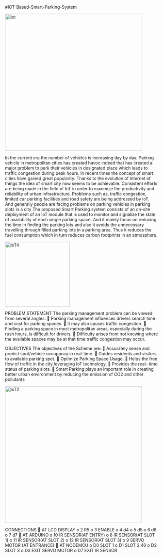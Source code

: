 #IOT-Based-Smart-Parking-System


<img width="452" alt="Iot" src="https://user-images.githubusercontent.com/40309757/105427199-a2114500-5c72-11eb-9e5c-5a4a4297a7a9.PNG">

In the current era the number of vehicles is increasing day by day. Parking vehicle in metropolitan cities has created havoc indeed that has created a major problem to park their vehicles in designated place which leads to traffic congestion during peak hours. In recent times the concept of smart cities have gained great popularity. Thanks to the evolution of Internet of things the idea of smart city now seems to be achievable. Consistent efforts are being made in the field of IoT in order to maximize the productivity and reliability of urban infrastructure. Problems such as, traffic congestion, limited car parking facilities and road safety are being addressed by IoT. And generally people are facing problems on parking vehicles in parking slots in a city The proposed Smart Parking system consists of an on-site deployment of an IoT module that is used to monitor and signalize the state of availability of each single parking space. And it mainly focus on reducing the time in finding the parking lots and also it avoids the unnecessary travelling through filled parking lots in a parking area. Thus it reduces the fuel consumption which in turn reduces carbon footprints in an atmosphere.

<img width="213" alt="IoT4" src="https://user-images.githubusercontent.com/40309757/105427206-a3db0880-5c72-11eb-9e14-3a7da6dfebe6.PNG">

PROBLEM STATEMENT
The parking management problem can be viewed from several angles.
 Parking management influences drivers search time and cost for parking spaces.
 It may also causes traffic congestion.
 Finding a parking space in most metropolitan areas, especially during the rush hours, is difficult for
drivers.
 Difficulty arises from not knowing where the available spaces may be at that time traffic congestion
may occur.

 OBJECTIVES
The objectives of the Scheme are:
 Accurately sense and predict spot/vehicle occupancy in real-time.
 Guides residents and visitors to available parking spot.
 Optimize Parking Space Usage.
 Helps the free flow of traffic in the city leveraging IoT technology.
 Provides the real– time status of parking slots.
 Smart Parking plays an important role in creating better urban environment by reducing
the emission of CO2 and other pollutants

<img width="451" alt="IoT2" src="https://user-images.githubusercontent.com/40309757/105427202-a2a9db80-5c72-11eb-91a1-ceca7e8bad58.PNG">

 CONNECTIONS
 AT LCD DISPLAY
o 2 R5
o 3 ENABLE
o 4 d4
o 5 d5
o 6 d6
o 7 d7
 AT ARDUINO
o 10 IR SENSOR(AT ENTRY)
o 8 IR SENSOR(AT SLOT 1)
o 11 IR SENSOR(AT SLOT 2)
o 12 IR SENSOR(AT SLOT 3)
o 9 SERVO MOTOR (AT ENTRANCE)
 AT NODEMCU
o D0 SLOT 1
o D1 SLOT 2
40
o D2 SLOT 3
o D3 EXIT SERVO MOTOR
o D7 EXIT IR SENSOR
